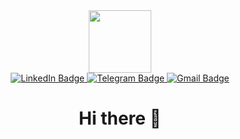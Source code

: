 
<div id="header" align="center">
  <img src="https://i.giphy.com/media/Ll22OhMLAlVDb8UQWe/giphy.webp" width="100"/>
  <div id="badges">
    <a href="www.linkedin.com/in/annashmelyova">
       <img src="https://img.shields.io/badge/LinkedIn-blue?style=for-the-badge&logo=linkedin&logoColor=white" alt="LinkedIn Badge"/>
    </a>  
    <a href="https://t.me/Jihiko96">
       <img src="https://img.shields.io/badge/Telegram-9cf?style=for-the-badge&logo=telegram&logoColor=white" alt="Telegram Badge"/>
    </a>  
    <a href="soranyoru@gmail.com">
       <img src="https://img.shields.io/badge/GMail-red?style=for-the-badge&logo=gmail&logoColor=white" alt="Gmail Badge"/>
    </a>  
  </div>
  <img src="https://komarev.com/ghpvc/?username=Jihiko-Anna&style=flat-square&color=blue" alt=""/>
  <h1>
    Hi there 👋
  </h1>  
</div>

<!--
**Jihiko-Anna/Jihiko-Anna** is a ✨ _special_ ✨ repository because its `README.md` (this file) appears on your GitHub profile.

Here are some ideas to get you started:

- 🔭 I’m currently working on ...
- 🌱 I’m currently learning ...
- 👯 I’m looking to collaborate on ...
- 🤔 I’m looking for help with ...
- 💬 Ask me about ...
- 📫 How to reach me: ...
- 😄 Pronouns: ...
- ⚡ Fun fact: ...
-->
